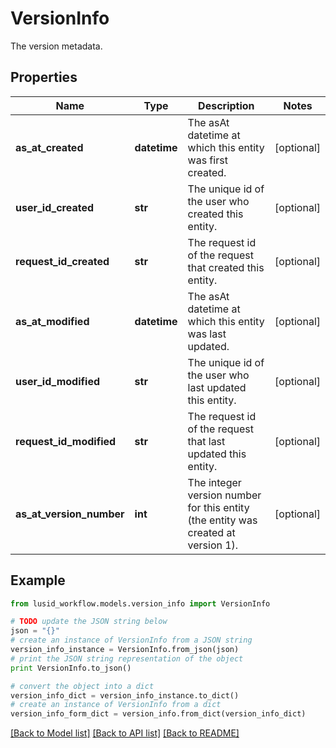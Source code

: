 # VersionInfo

The version metadata.

## Properties
Name | Type | Description | Notes
------------ | ------------- | ------------- | -------------
**as_at_created** | **datetime** | The asAt datetime at which this entity was first created. | [optional] 
**user_id_created** | **str** | The unique id of the user who created this entity. | [optional] 
**request_id_created** | **str** | The request id of the request that created this entity. | [optional] 
**as_at_modified** | **datetime** | The asAt datetime at which this entity was last updated. | [optional] 
**user_id_modified** | **str** | The unique id of the user who last updated this entity. | [optional] 
**request_id_modified** | **str** | The request id of the request that last updated this entity. | [optional] 
**as_at_version_number** | **int** | The integer version number for this entity (the entity was created at version 1). | [optional] 

## Example

```python
from lusid_workflow.models.version_info import VersionInfo

# TODO update the JSON string below
json = "{}"
# create an instance of VersionInfo from a JSON string
version_info_instance = VersionInfo.from_json(json)
# print the JSON string representation of the object
print VersionInfo.to_json()

# convert the object into a dict
version_info_dict = version_info_instance.to_dict()
# create an instance of VersionInfo from a dict
version_info_form_dict = version_info.from_dict(version_info_dict)
```
[[Back to Model list]](../README.md#documentation-for-models) [[Back to API list]](../README.md#documentation-for-api-endpoints) [[Back to README]](../README.md)


